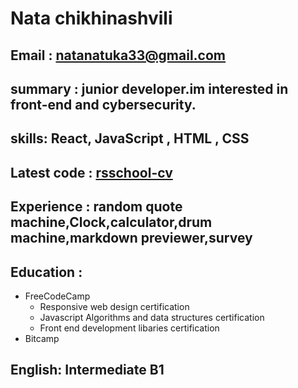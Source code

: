 # Nata chikhinashvili
## Email : natanatuka33@gmail.com
##  summary : junior developer.im interested in front-end and cybersecurity.
## skills: React, JavaScript , HTML , CSS
## Latest code : [rsschool-cv](https://github.com/natachikhinashvili/rsschool-cv)
## Experience : random quote machine,Clock,calculator,drum machine,markdown previewer,survey
## Education : 
- FreeCodeCamp
    - Responsive web design certification
    - Javascript Algorithms and data structures certification
    - Front end development libaries certification
- Bitcamp
## English: Intermediate	B1
